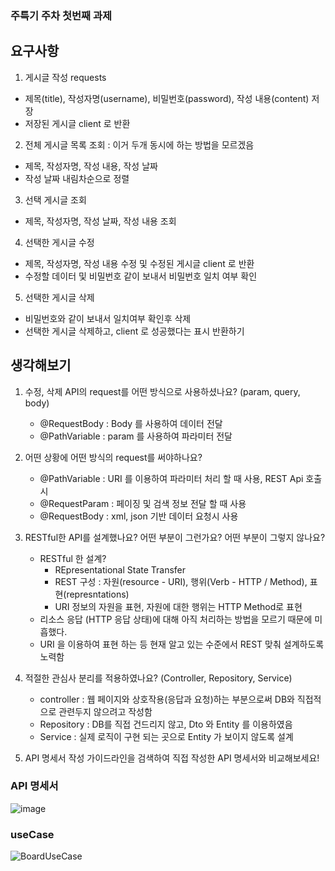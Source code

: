 ### 주특기 주차 첫번째 과제  
## 요구사항 

1. 게시글 작성
 requests 
- 제목(title), 작성자명(username), 비밀번호(password), 작성 내용(content) 저장
- 저장된 게시글 client 로 반환 


2. 전체 게시글 목록 조회  : 이거 두개 동시에 하는 방법을 모르겠음
 - 제목, 작성자명, 작성 내용, 작성 날짜 
 - 작성 날짜 내림차순으로 정렬   
  
3. 선택 게시글 조회
 - 제목, 작성자명, 작성 날짜, 작성 내용 조회 

4. 선택한 게시글 수정 
 - 제목, 작성자명, 작성 내용 수정 및 수정된 게시글 client 로 반환 
 - 수정할 데이터 및 비밀번호 같이 보내서 비밀번호 일치 여부 확인 

5. 선택한 게시글 삭제 
 - 비밀번호와 같이 보내서 일치여부 확인후 삭제 
 - 선택한 게시글 삭제하고, client 로 성공했다는 표시 반환하기   
 
 
 ## 생각해보기

1. 수정, 삭제 API의 request를 어떤 방식으로 사용하셨나요? (param, query, body)
    - @RequestBody : Body 를 사용하여 데이터 전달
    - @PathVariable : param 를 사용하여 파라미터 전달
2. 어떤 상황에 어떤 방식의 request를 써야하나요?
    - @PathVariable : URI 를 이용하여 파라미터 처리 할 때 사용, REST Api 호출시
    - @RequestParam : 페이징 및 검색 정보 전달 할 때 사용
    - @RequestBody : xml, json 기반 데이터 요청시 사용
3. RESTful한 API를 설계했나요? 어떤 부분이 그런가요? 어떤 부분이 그렇지 않나요?
    - RESTful 한 설계?
        - REpresentational State Transfer
        - REST 구성 : 자원(resource - URI), 행위(Verb - HTTP / Method), 표현(represntations)
        - URI 정보의 자원을 표현, 자원에 대한 행위는 HTTP Method로 표현
    - 리소스 응답 (HTTP 응답 상태)에 대해 아직 처리하는 방법을 모르기 때문에 미흡했다.
    - URI 을 이용하여 표현 하는 등 현재 알고 있는 수준에서 REST 맞춰 설계하도록 노력함
4. 적절한 관심사 분리를 적용하였나요? (Controller, Repository, Service)
    - controller : 웹 페이지와 상호작용(응답과 요청)하는 부분으로써 DB와 직접적으로 관련두지 않으려고 작성함
    - Repository : DB를 직접 건드리지 않고, Dto 와 Entity 를 이용하였음
    - Service : 실제 로직이 구현 되는 곳으로 Entity 가 보이지 않도록 설계
    
5. API 명세서 작성 가이드라인을 검색하여 직접 작성한 API 명세서와 비교해보세요!

### API 명세서
![image](https://user-images.githubusercontent.com/122955367/232683903-8bb8a980-8a55-4641-9264-4b31b0883528.png)
  
  
  ### useCase
  ![BoardUseCase](https://user-images.githubusercontent.com/122955367/232696239-9a7562e5-c634-4f36-b4d0-a592d155a9ea.jpg)
